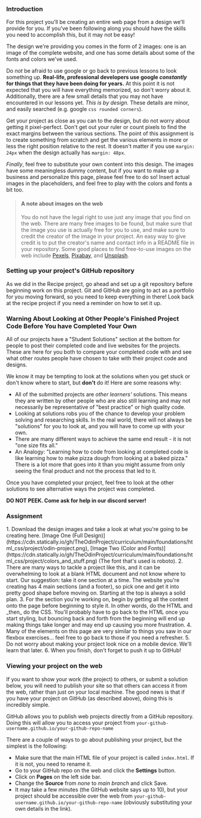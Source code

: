 ### Introduction

For this project you'll be creating an entire web page from a design we'll provide for you. If you've been following along you should have the skills you need to accomplish this, but it may not be easy!

The design we're providing you comes in the form of 2 images: one is an image of the complete website, and one has some details about some of the fonts and colors we've used.

Do _not_ be afraid to use google or go back to previous lessons to look something up. **Real-life, professional developers use google _constantly_ for things that they have been doing for years.** At this point it is not expected that you will have everything memorized, so don't worry about it. Additionally, there are a few small details that you may not have encountered in our lessons yet. _This is by design._ These details are minor, and easily searched (e.g. google `css rounded corners`).

Get your project as close as you can to the design, but do not worry about getting it pixel-perfect. Don't get out your ruler or count pixels to find the exact margins between the various sections. The point of this assignment is to create something from scratch and get the various elements in more or less the right position relative to the rest. It doesn't matter if you use `margin: 24px` when the design actually has `margin: 48px`.

_Finally_, feel free to substitute your own content into this design. The images have some meaningless dummy content, but if you want to make up a business and personalize this page, please feel free to do so! Insert actual images in the placeholders, and feel free to play with the colors and fonts a bit too.

> #### A note about images on the web
>
> You do not have the legal right to use just any image that you find on the web. There are many free images to be found, but make sure that the image you use is actually free for you to use, and make sure to credit the creator of the image in your project. An easy way to give credit is to put the creator's name and contact info in a README file in your repository.
> Some good places to find free-to-use images on the web include [Pexels](https://www.pexels.com/), [Pixabay](https://pixabay.com/), and [Unsplash](https://unsplash.com/).

### Setting up your project's GitHub repository

As we did in the Recipe project, go ahead and set up a git repository before beginning work on this project. Git and GitHub are going to act as a portfolio for you moving forward, so you need to keep everything in there! Look back at the recipe project if you need a reminder on how to set it up.

### Warning About Looking at Other People's Finished Project Code Before You have Completed Your Own

All of our projects have a "Student Solutions" section at the bottom for people to post their completed code and live websites for the projects. These are here for you both to compare your completed code with and see what other routes people have chosen to take with their project code and designs.

We know it may be tempting to look at the solutions when you get stuck or don't know where to start, but **don't** do it! Here are some reasons why:

- All of the submitted projects are _other learners'_ solutions. This means they are written by other people who are also still learning and may not necessarily be representative of "best practice" or high quality code.
- Looking at solutions robs you of the chance to develop your problem solving and researching skills. In the real world, there will not always be "solutions" for you to look at, and you will have to come up with your own.
- There are many different ways to achieve the same end result - it is not "one size fits all."
- An Analogy: "Learning how to code from looking at completed code is like learning how to make pizza dough from looking at a baked pizza." There is a lot more that goes into it than you might assume from only seeing the final product and not the process that led to it.

Once you have completed your project, feel free to look at the other solutions to see alternative ways the project was completed.

**DO NOT PEEK. Come ask for help in our discord server!**

### Assignment

<div class="lesson-content__panel" markdown="1">
1. Download the design images and take a look at what you're going to be creating here. [Image One (Full Design)](https://cdn.statically.io/gh/TheOdinProject/curriculum/main/foundations/html_css/project/odin-project.png), [Image Two (Color and Fonts)](https://cdn.statically.io/gh/TheOdinProject/curriculum/main/foundations/html_css/project/colors_and_stuff.png) (The font that's used is roboto).
2. There are many ways to tackle a project like this, and it can be overwhelming to look at a blank HTML document and not know where to start. Our suggestion: take it one section at a time. The website you're creating has 4 main sections (and a footer), so pick one and get it into pretty good shape before moving on. Starting at the top is always a solid plan.
3. For the section you're working on, begin by getting all the content onto the page before beginning to style it. In other words, do the HTML and _then_ do the CSS. You'll probably have to go back to the HTML once you start styling, but bouncing back and forth from the beginning will end up making things take longer and may end up causing you more frustration.
4. Many of the elements on this page are very similar to things you saw in our flexbox exercises... feel free to go back to those if you need a refresher.
5. Do not worry about making your project look nice on a mobile device. We'll learn that later.
6. When you finish, don't forget to push it up to GitHub!
</div>

### Viewing your project on the web

If you want to show your work (the project) to others, or submit a solution below, you will need to publish your site so that others can access it from the web, rather than just on your local machine. The good news is that if you have your project on GitHub (as described above), doing this is incredibly simple.

GitHub allows you to publish web projects directly from a GitHub repository. Doing this will allow you to access your project from `your-github-username.github.io/your-github-repo-name`

There are a couple of ways to go about publishing your project, but the simplest is the following:

- Make sure that the main HTML file of your project is called `index.html`. If it is not, you need to rename it.
- Go to your GitHub repo on the web and click the **Settings** button.
- Click on **Pages** on the left side bar.
- Change the **Source** from _none_ to _main branch_ and click Save.
- It may take a few minutes (the GitHub website says up to 10), but your project should be accessible over the web from `your-github-username.github.io/your-github-repo-name` (obviously substituting your own details in the link).
